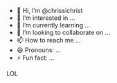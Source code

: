 - 👋 Hi, I’m @chrissichrist
- 👀 I’m interested in ...
- 🌱 I’m currently learning ...
- 💞️ I’m looking to collaborate on ...
- 📫 How to reach me ...
- 😄 Pronouns: ...
- ⚡ Fun fact: ...

LOL

<!---
chrissichrist/chrissichrist is a ✨ special ✨ repository because its `README.md` (this file) appears on your GitHub profile.
You can click the Preview link to take a look at your changes.
--->
